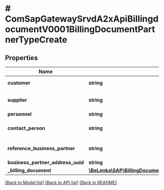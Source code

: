 # # ComSapGatewaySrvdA2xApiBillingdocumentV0001BillingDocumentPartnerTypeCreate

## Properties

Name | Type | Description | Notes
------------ | ------------- | ------------- | -------------
**customer** | **string** | Customer Number | [optional]
**supplier** | **string** | Account Number of Supplier | [optional]
**personnel** | **string** |  | [optional]
**contact_person** | **string** | Number of Contact Person | [optional]
**reference_business_partner** | **string** | Business Partner Number | [optional]
**business_partner_address_uuid** | **string** |  | [optional]
**_billing_document** | [**\BeLenka\SAP\BillingDocumentODV4\Model\ComSapGatewaySrvdA2xApiBillingdocumentV0001BillingDocumentTypeCreate**](ComSapGatewaySrvdA2xApiBillingdocumentV0001BillingDocumentTypeCreate.md) |  | [optional]

[[Back to Model list]](../../README.md#models) [[Back to API list]](../../README.md#endpoints) [[Back to README]](../../README.md)

